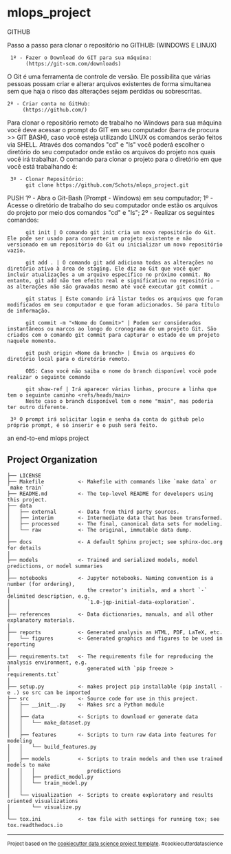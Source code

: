 mlops_project
==============================
GITHUB

Passo a passo para clonar o repositório no GITHUB: (WINDOWS E LINUX)
     
     1º - Fazer o Download do GIT para sua máquina:
          (https://git-scm.com/downloads)

O Git é uma ferramenta de controle de versão. Ele possibilita que várias pessoas possam criar e alterar arquivos existentes de forma simultanea sem que haja o risco das alterações sejam perdidas ou sobrescritas. 

    2º - Criar conta no GitHub:
         (https://github.com/)

Para clonar o repositório remoto de trabalho no Windows para sua máquina você deve acessar o prompt do GIT em seu computador (barra de procura >> GIT BASH), caso você esteja utilizando LINUX os comandos serão feitos via SHELL. Através dos comandos "cd" e "ls" você poderá escolher o diretório do seu computador onde estão os arquivos do projeto nos quais você irá trabalhar. O comando para clonar o projeto para o diretório em que você está trabalhando é:
     
     3º - Clonar Repositório:
          git clone https://github.com/Schots/mlops_project.git


PUSH 
     1º - Abra o Git-Bash (Prompt - Windows) em seu computador;
     1º - Acesse o diretório de trabalho do seu computador onde estão os arquivos do projeto por meio dos comandos "cd" e "ls";
     2º - Realizar os seguintes comandos: 
          
          git init | O comando git init cria um novo repositório do Git. Ele pode ser usado para converter um projeto existente e não versionado em um repositório do Git ou inicializar um novo repositório vazio. 
          
          git add . | O comando git add adiciona todas as alterações no diretório ativo à área de staging. Ele diz ao Git que você quer incluir atualizações a um arquivo específico no próximo commit. No entanto, git add não tem efeito real e significativo no repositório — as alterações não são gravadas mesmo até você executar git commit .

          git status | Este comando irá listar todos os arquivos que foram modificados em seu computador e que foram adicionados. Só para título de informação.

          git commit -m "<Nome do Commit>" | Podem ser considerados instantâneos ou marcos ao longo do cronograma de um projeto Git. São criados com o comando git commit para capturar o estado de um projeto naquele momento.
          
          git push origin <Nome da branch> | Envia os arquivos do diretório local para o diretório remoto.

          OBS: Caso você não saiba o nome do branch disponível você pode realizar o seguinte comando
          
          git show-ref | Irá aparecer várias linhas, procure a linha que tem o seguinte caminho <refs/heads/main> 
          Neste caso o branch disponível tem o nome "main", mas poderia ter outro diferente.
     
     3º O prompt irá solicitar login e senha da conta do github pelo próprio prompt, é só inserir e o push será feito.

an end-to-end mlops project

Project Organization
------------

    ├── LICENSE
    ├── Makefile           <- Makefile with commands like `make data` or `make train`
    ├── README.md          <- The top-level README for developers using this project.
    ├── data
    │   ├── external       <- Data from third party sources.
    │   ├── interim        <- Intermediate data that has been transformed.
    │   ├── processed      <- The final, canonical data sets for modeling.
    │   └── raw            <- The original, immutable data dump.
    │
    ├── docs               <- A default Sphinx project; see sphinx-doc.org for details
    │
    ├── models             <- Trained and serialized models, model predictions, or model summaries
    │
    ├── notebooks          <- Jupyter notebooks. Naming convention is a number (for ordering),
    │                         the creator's initials, and a short `-` delimited description, e.g.
    │                         `1.0-jqp-initial-data-exploration`.
    │
    ├── references         <- Data dictionaries, manuals, and all other explanatory materials.
    │
    ├── reports            <- Generated analysis as HTML, PDF, LaTeX, etc.
    │   └── figures        <- Generated graphics and figures to be used in reporting
    │
    ├── requirements.txt   <- The requirements file for reproducing the analysis environment, e.g.
    │                         generated with `pip freeze > requirements.txt`
    │
    ├── setup.py           <- makes project pip installable (pip install -e .) so src can be imported
    ├── src                <- Source code for use in this project.
    │   ├── __init__.py    <- Makes src a Python module
    │   │
    │   ├── data           <- Scripts to download or generate data
    │   │   └── make_dataset.py
    │   │
    │   ├── features       <- Scripts to turn raw data into features for modeling
    │   │   └── build_features.py
    │   │
    │   ├── models         <- Scripts to train models and then use trained models to make
    │   │   │                 predictions
    │   │   ├── predict_model.py
    │   │   └── train_model.py
    │   │
    │   └── visualization  <- Scripts to create exploratory and results oriented visualizations
    │       └── visualize.py
    │
    └── tox.ini            <- tox file with settings for running tox; see tox.readthedocs.io


--------

<p><small>Project based on the <a target="_blank" href="https://drivendata.github.io/cookiecutter-data-science/">cookiecutter data science project template</a>. #cookiecutterdatascience</small></p>
